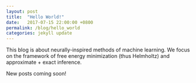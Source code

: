 ```yaml
---
layout: post
title:  "Hello World!"
date:   2017-07-15 22:00:00 +0800
permalink: /blog/hello_world
categories: jekyll update
---
```

This blog is about neurally-inspired methods of machine learning. We focus on the framework of free energy minimization
(thus Helmholtz) and approximate + exact inference.

New posts coming soon!

